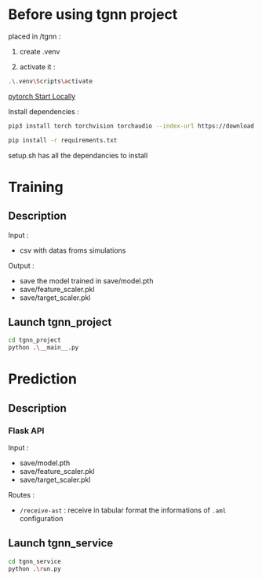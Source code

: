 # Before using tgnn project 

placed in /tgnn :

1. create .venv

2. activate it :
```bash
.\.venv\Scripts\activate
```
[pytorch Start Locally](https://pytorch.org/get-started/locally/)

Install dependencies : 
```bash
pip3 install torch torchvision torchaudio --index-url https://download.pytorch.org/whl/cu118
```
```bash
pip install -r requirements.txt

```

setup.sh has all the dependancies to install

# Training
## Description
Input : 
- csv with datas froms simulations

Output : 
- save the model trained in save/model.pth
- save/feature_scaler.pkl
- save/target_scaler.pkl

## Launch tgnn_project
```bash
cd tgnn_project
python .\__main__.py
```

# Prediction
## Description
### Flask API

Input :
- save/model.pth
- save/feature_scaler.pkl
- save/target_scaler.pkl

Routes :
- `/receive-ast` : receive in tabular format the informations of `.aml` configuration 
## Launch tgnn_service
```bash
cd tgnn_service
python .\run.py
```
